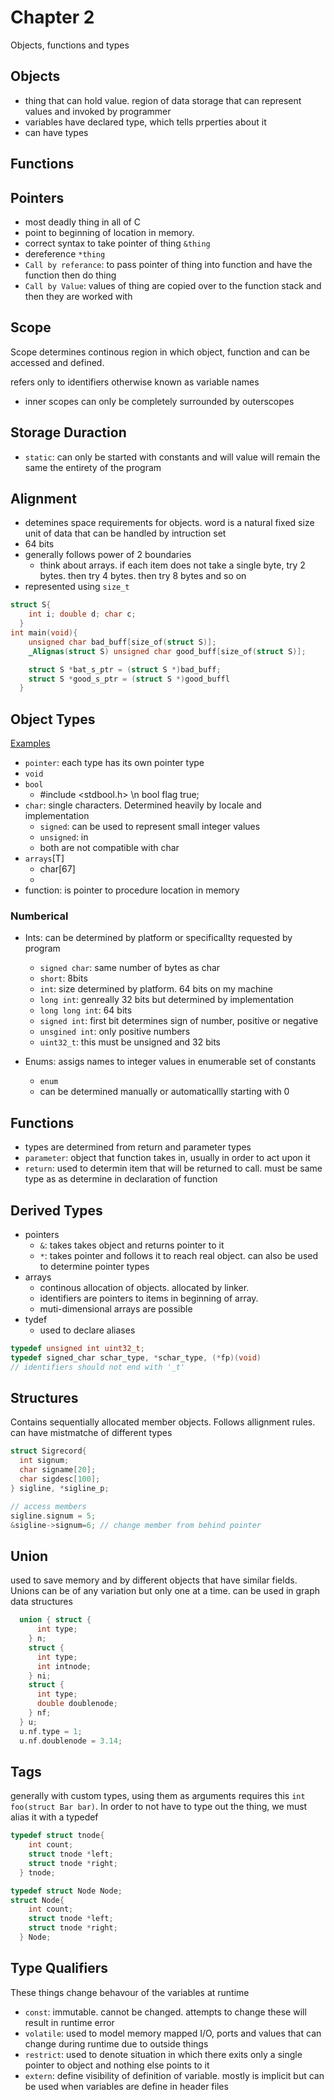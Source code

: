 # Chapter 2

Objects, functions and types

## Objects

- thing that can hold value. region of data storage that can represent values and invoked by programmer
- variables have declared type, which tells prperties about it
- can have types

## Functions

## Pointers

- most deadly thing in all of C
- point to beginning of location in memory.
- correct syntax to take pointer of thing `&thing`
- dereference `*thing`
- `Call by referance`: to pass pointer of thing into function and have the function then do thing
- `Call by Value`: values of thing are copied over to the function stack and then they are worked with

## Scope

Scope determines continous region in which object, function and can be accessed and defined.

refers only to identifiers otherwise known as variable names

- inner scopes can only be completely surrounded by outerscopes

## Storage Duraction

- `static`: can only be started with constants and will value will remain the same the entirety of the program


## Alignment

- detemines space requirements for objects. word is a natural fixed size unit of data that can be handled by intruction set
- 64 bits
- generally follows power of 2 boundaries
  - think about arrays. if each item does not take a single byte, try 2 bytes. then try 4 bytes. then try 8 bytes and so on
- represented using `size_t`

```c
struct S{
    int i; double d; char c;
  }
int main(void){
    unsigned char bad_buff[size_of(struct S)];
    _Alignas(struct S) unsigned char good_buff[size_of(struct S)];

    struct S *bat_s_ptr = (struct S *)bad_buff;
    struct S *good_s_ptr = (struct S *)good_buffl
  }
```

## Object Types

[Examples](./types.c)

- `pointer`: each type has its own pointer type
- `void` 
- `bool`
  - #include <stdbool.h> \n bool flag true;
- `char`: single characters. Determined heavily by locale and implementation
  - `signed`: can be used to represent small integer values
  - `unsigned`: in
  - both are not compatible with char
- `arrays`[T]
  - char[67]
  - 
- function: is pointer to procedure location in memory

### Numberical

- Ints: can be determined by platform or specificallty requested by program
  - `signed char`: same number of bytes as char
  - `short`: 8bits
  - `int`: size determined by platform. 64 bits on my machine
  - `long int`: genreally 32 bits but determined by implementation
  - `long long int`: 64 bits
  - `signed int`: first bit determines sign of number, positive or negative
  - `unsgined int`: only positive numbers
  - `uint32_t`: this must be unsigned and 32 bits

- Enums: assigs names to integer values in enumerable set of constants
  - `enum`
  - can be determined manually or automaticallly starting with 0

## Functions

- types are determined from return and parameter types
- `parameter`: object that function takes in, usually in order to act upon it
- `return`: used to determin item that will be returned to call. must be same type as as determine in declaration of function


## Derived Types

- pointers
  - `&`: takes takes object and returns pointer to it
  - `*`: takes pointer and follows it to reach real object. can also be used to determine pointer types
- arrays
  - continous allocation of objects. allocated by linker.
  - identifiers are pointers to items in beginning of array.
  - muti-dimensional arrays are possible
- tydef
  - used to declare aliases

```c
typedef unsigned int uint32_t;
typedef signed_char schar_type, *schar_type, (*fp)(void)
// identifiers should not end with '_t'
```

## Structures

Contains sequentially allocated member objects. Follows allignment rules. can have mistmatche of different types

```c
struct Sigrecord{
  int signum;
  char signame[20];
  char sigdesc[100];
} sigline, *sigline_p;

// access members
sigline.signum = 5;
&sigline->signum=6; // change member from behind pointer
```

## Union

used to save memory and by different objects that have similar fields. Unions can be of any variation but only
one at a time. can be used in graph data structures

```c
  union { struct {
      int type;
    } n;
    struct {
      int type;
      int intnode;
    } ni;
    struct {
      int type;
      double doublenode;
    } nf;
  } u;
  u.nf.type = 1;
  u.nf.doublenode = 3.14;
```

## Tags

generally with custom types, using them as arguments requires this
`int foo(struct Bar bar)`. In order to not have to type out the thing, we must alias it with a typedef

```c
typedef struct tnode{
    int count;
    struct tnode *left;
    struct tnode *right;
  } tnode;

typedef struct Node Node;
struct Node{
    int count;
    struct tnode *left;
    struct tnode *right;
  } Node;
```

## Type Qualifiers

These things change behavour of the variables at runtime

- `const`: immutable. cannot be changed. attempts to change these will result in runtime error
- `volatile`: used to model memory mapped I/O, ports and values that can change during runtime due to outside things
- `restrict`: used to denote situation in which there exits only a single pointer to object and nothing else points to it
- `extern`: define visibility of definition of variable. mostly is implicit but can be used when variables are define in header files
